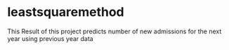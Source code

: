 # leastsquaremethod
This Result of this project predicts number of new admissions for the next year using previous year data

